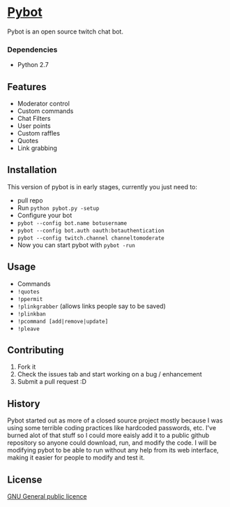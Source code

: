# [Pybot](http://pybot.ca)

Pybot is an open source twitch chat bot.

### Dependencies

- Python 2.7

## Features

- Moderator control
- Custom commands
- Chat Filters
- User points
- Custom raffles
- Quotes
- Link grabbing

## Installation

This version of pybot is in early stages, currently you just need to:
- pull repo
- Run `python pybot.py -setup`
- Configure your bot
 - `pybot --config bot.name botusername`
 - `pybot --config bot.auth oauth:botauthentication`
 - `pybot --config twitch.channel channeltomoderate`
- Now you can start pybot with `pybot -run`

## Usage

 - Commands
  - `!quotes`
  - `!ppermit`
  - `!plinkgrabber`     (allows links people say to be saved)
  - `!plinkban` 
  - `!pcommand [add|remove|update]`
  - `!pleave`

## Contributing

1. Fork it
2. Check the issues tab and start working on a bug / enhancement
5. Submit a pull request :D

## History

Pybot started out as more of a closed source project mostly because I was using some terrible coding practices like hardcoded passwords, etc. I've burned alot of that stuff so I could more eaisly add it to a public github repository so anyone could download, run, and modify the code. I will be modifying pybot to be able to run without any help from its web interface, making it easier for people to modify and test it.

## License

[GNU General public licence](https://github.com/isivisi/pybot/blob/master/LICENSE)
